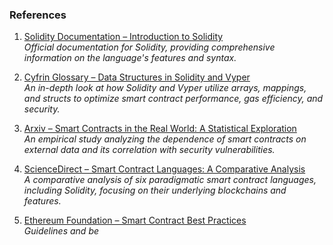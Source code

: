 ### References

1. [Solidity Documentation – Introduction to Solidity](https://docs.soliditylang.org/en/latest/)  
   *Official documentation for Solidity, providing comprehensive information on the language's features and syntax.*

2. [Cyfrin Glossary – Data Structures in Solidity and Vyper](https://www.cyfrin.io/glossary/data-structures-in-solidity-and-vyper)  
   *An in-depth look at how Solidity and Vyper utilize arrays, mappings, and structs to optimize smart contract performance, gas efficiency, and security.*

3. [Arxiv – Smart Contracts in the Real World: A Statistical Exploration](https://arxiv.org/html/2406.13253v3)  
   *An empirical study analyzing the dependence of smart contracts on external data and its correlation with security vulnerabilities.*

4. [ScienceDirect – Smart Contract Languages: A Comparative Analysis](https://www.sciencedirect.com/science/article/pii/S0167739X24005272)  
   *A comparative analysis of six paradigmatic smart contract languages, including Solidity, focusing on their underlying blockchains and features.*

5. [Ethereum Foundation – Smart Contract Best Practices](https://ethereum.org/en/developers/docs/smart-contracts/)  
   *Guidelines and be*
